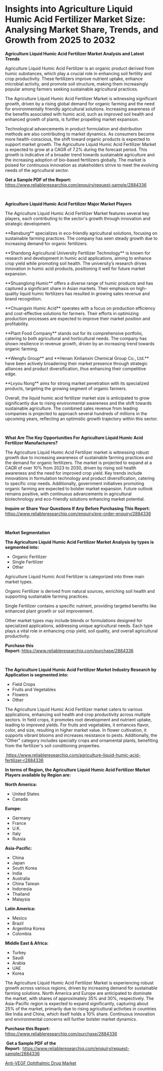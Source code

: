 <p><h1>Insights into Agriculture Liquid Humic Acid Fertilizer Market Size: Analysing Market Share, Trends, and Growth from 2025 to 2032</h1></p><p><strong>Agriculture Liquid Humic Acid Fertilizer Market Analysis and Latest Trends</strong></p>
<p><p>Agriculture Liquid Humic Acid Fertilizer is an organic product derived from humic substances, which play a crucial role in enhancing soil fertility and crop productivity. These fertilizers improve nutrient uptake, enhance microbial activity, and promote soil structure, making them increasingly popular among farmers seeking sustainable agricultural practices. </p><p>The Agriculture Liquid Humic Acid Fertilizer Market is witnessing significant growth, driven by a rising global demand for organic farming and the need for environmentally friendly agricultural solutions. Increasing awareness of the benefits associated with humic acid, such as improved soil health and enhanced growth of plants, is further propelling market expansion. </p><p>Technological advancements in product formulation and distribution methods are also contributing to market dynamics. As consumers become more health-conscious, the shift toward organic products is expected to support market growth. The Agriculture Liquid Humic Acid Fertilizer Market is expected to grow at a CAGR of 7.2% during the forecast period. This growth is indicative of a broader trend towards sustainable agriculture and the increasing adoption of bio-based fertilizers globally. The market is poised for continuous innovation as stakeholders strive to meet the evolving needs of the agricultural sector.</p></p>
<p><strong>Get a Sample PDF of the Report:&nbsp;</strong> <a href="https://www.reliableresearchiq.com/enquiry/request-sample/2884336?utm_campaign=2655&utm_medium=2&utm_source=Github&utm_content=ia&utm_term=13032025&utm_id=agriculture-liquid-humic-acid-fertilizer">https://www.reliableresearchiq.com/enquiry/request-sample/2884336</a></p>
<p>&nbsp;</p>
<p><strong>Agriculture Liquid Humic Acid Fertilizer Major Market Players</strong></p>
<p><p>The Agriculture Liquid Humic Acid Fertilizer Market features several key players, each contributing to the sector's growth through innovation and strategic development. </p><p>**Ransburg** specializes in eco-friendly agricultural solutions, focusing on sustainable farming practices. The company has seen steady growth due to increasing demand for organic fertilizers. </p><p>**Shandong Agricultural University Fertilizer Technology** is known for research and development in humic acid applications, aiming to enhance crop yield while promoting soil health. The university’s research drives innovation in humic acid products, positioning it well for future market expansion.</p><p>**Shuanglong Humic** offers a diverse range of humic products and has captured a significant share in Asian markets. Their emphasis on high-quality liquid humic fertilizers has resulted in growing sales revenue and brand recognition.</p><p>**Chuangxin Humic Acid** operates with a focus on production efficiency and cost-effective solutions for farmers. Their efforts in optimizing production processes are expected to improve their market position and profitability.</p><p>**Plant Food Company** stands out for its comprehensive portfolio, catering to both agricultural and horticultural needs. The company has shown resilience in revenue growth, driven by an increasing trend towards organic farming.</p><p>**Wengfu Group** and **Henan Xinlianxin Chemical Group Co., Ltd.** have been actively broadening their market presence through strategic alliances and product diversification, thus enhancing their competitive edge.</p><p>**Lvyou Nong** aims for strong market penetration with its specialized products, targeting the growing segment of organic farmers.</p><p>Overall, the liquid humic acid fertilizer market size is anticipated to grow significantly due to rising environmental awareness and the shift towards sustainable agriculture. The combined sales revenue from leading companies is projected to approach several hundreds of millions in the upcoming years, reflecting an optimistic growth trajectory within this sector.</p></p>
<p>&nbsp;</p>
<p><strong>What Are The Key Opportunities For Agriculture Liquid Humic Acid Fertilizer Manufacturers?</strong></p>
<p><p>The Agriculture Liquid Humic Acid Fertilizer market is witnessing robust growth due to increasing awareness of sustainable farming practices and the demand for organic fertilizers. The market is projected to expand at a CAGR of over 10% from 2023 to 2030, driven by rising soil health awareness and the need for improved crop yield. Key trends include innovations in formulation technology and product diversification, catering to specific crop needs. Additionally, government initiatives promoting organic farming are expected to bolster market expansion. Future outlook remains positive, with continuous advancements in agricultural biotechnology and eco-friendly solutions enhancing market potential.</p></p>
<p><strong>Inquire or Share Your Questions If Any Before Purchasing This Report:</strong> <a href="https://www.reliableresearchiq.com/enquiry/pre-order-enquiry/2884336?utm_campaign=2655&utm_medium=2&utm_source=Github&utm_content=ia&utm_term=13032025&utm_id=agriculture-liquid-humic-acid-fertilizer">https://www.reliableresearchiq.com/enquiry/pre-order-enquiry/2884336</a></p>
<p>&nbsp;</p>
<p><strong>Market Segmentation</strong></p>
<p><strong>The Agriculture Liquid Humic Acid Fertilizer Market Analysis by types is segmented into:</strong></p>
<p><ul><li>Organic Fertilizer</li><li>Single Fertilizer</li><li>Other</li></ul></p>
<p><p>Agriculture Liquid Humic Acid Fertilizer is categorized into three main market types. </p><p>Organic Fertilizer is derived from natural sources, enriching soil health and supporting sustainable farming practices. </p><p>Single Fertilizer contains a specific nutrient, providing targeted benefits like enhanced plant growth or soil improvement. </p><p>Other market types may include blends or formulations designed for specialized applications, addressing unique agricultural needs. Each type plays a vital role in enhancing crop yield, soil quality, and overall agricultural productivity.</p></p>
<p><strong>Purchase this Report:&nbsp;</strong><a href="https://www.reliableresearchiq.com/purchase/2884336?utm_campaign=2655&utm_medium=2&utm_source=Github&utm_content=ia&utm_term=13032025&utm_id=agriculture-liquid-humic-acid-fertilizer">https://www.reliableresearchiq.com/purchase/2884336</a></p>
<p>&nbsp;</p>
<p><strong>The Agriculture Liquid Humic Acid Fertilizer Market Industry Research by Application is segmented into:</strong></p>
<p><ul><li>Field Crops</li><li>Fruits and Vegetables</li><li>Flowers</li><li>Other</li></ul></p>
<p><p>The Agriculture Liquid Humic Acid Fertilizer market caters to various applications, enhancing soil health and crop productivity across multiple sectors. In field crops, it promotes root development and nutrient uptake, leading to improved yields. For fruits and vegetables, it enhances flavor, color, and size, resulting in higher market value. In flower cultivation, it supports vibrant blooms and increases resistance to pests. Additionally, the "Other" category includes specialty crops and ornamental plants, benefiting from the fertilizer's soil conditioning properties.</p></p>
<p><a href="https://www.reliableresearchiq.com/agriculture-liquid-humic-acid-fertilizer-r2884336?utm_campaign=2655&utm_medium=2&utm_source=Github&utm_content=ia&utm_term=13032025&utm_id=agriculture-liquid-humic-acid-fertilizer">&nbsp;https://www.reliableresearchiq.com/agriculture-liquid-humic-acid-fertilizer-r2884336</a></p>
<p><strong>In terms of Region, the Agriculture Liquid Humic Acid Fertilizer Market Players available by Region are:</strong></p>
<p>
    <p> <strong> North America: </strong>
        <ul>
            <li>United States</li>
            <li>Canada</li>
        </ul>
        </p> 
    <p> <strong> Europe: </strong>
        <ul>
            <li>Germany</li>
            <li>France</li>
            <li>U.K.</li>
            <li>Italy</li>
            <li>Russia</li>
        </ul>
        </p> 
    <p> <strong> Asia-Pacific: </strong>
        <ul>
            <li>China</li>
            <li>Japan</li>
            <li>South Korea</li>
            <li>India</li>
            <li>Australia</li>
            <li>China Taiwan</li>
            <li>Indonesia</li>
            <li>Thailand</li>
            <li>Malaysia</li>
        </ul>
        </p> 
    <p> <strong> Latin America: </strong>
        <ul>
            <li>Mexico</li>
            <li>Brazil</li>
            <li>Argentina Korea</li>
            <li>Colombia</li>
        </ul>
        </p> 
    <p> <strong> Middle East & Africa: </strong>
        <ul>
            <li>Turkey</li>
            <li>Saudi</li>
            <li>Arabia</li>
            <li>UAE</li>
            <li>Korea</li>
        </ul>
    </p>
    </p>
<p><p>The Agriculture Liquid Humic Acid Fertilizer Market is experiencing robust growth across various regions, driven by increasing demand for sustainable farming solutions. North America and Europe are anticipated to dominate the market, with shares of approximately 35% and 30%, respectively. The Asia-Pacific region is expected to expand significantly, capturing about 25% of the market, primarily due to rising agricultural activities in countries like India and China, which itself holds a 10% share. Continuous innovation and environmental concerns will further bolster market dynamics.</p></p>
<p><strong>Purchase this Report: </strong><a href="https://www.reliableresearchiq.com/purchase/2884336?utm_campaign=2655&utm_medium=2&utm_source=Github&utm_content=ia&utm_term=13032025&utm_id=agriculture-liquid-humic-acid-fertilizer">https://www.reliableresearchiq.com/purchase/2884336</a></p>
<p>&nbsp;<strong>Get a Sample PDF of the Report:&nbsp;&nbsp;</strong><a href="https://www.reliableresearchiq.com/enquiry/request-sample/2884336?utm_campaign=2655&utm_medium=2&utm_source=Github&utm_content=ia&utm_term=13032025&utm_id=agriculture-liquid-humic-acid-fertilizer">https://www.reliableresearchiq.com/enquiry/request-sample/2884336</a></p>
<p><strong></strong></p>
<p><p><a href="https://github.com/ulyssacrayne00231/Market-Research-Report-List-1/blob/main/anti-vegf-ophthalmic-drug-market.md?utm_campaign=2655&utm_medium=2&utm_source=Github&utm_content=ia&utm_term=13032025&utm_id=agriculture-liquid-humic-acid-fertilizer">Anti-VEGF Ophthalmic Drug Market</a></p></p>